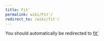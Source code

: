```yaml
---
title: Fit'
permalink: wiki/Fit'/
redirect_to: /wiki/fit'/
---
```


You should automatically be redirected to [fit'](/wiki/fit'/)

